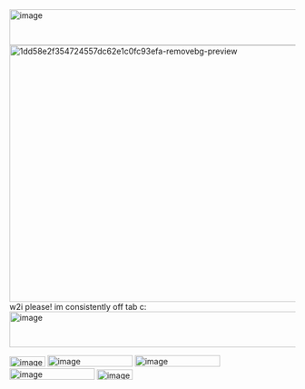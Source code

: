 <img width="540" height="63" alt="image" src="https://github.com/user-attachments/assets/e0765295-0654-450b-8493-e282228c40c4" />
<img width="552" height="452" alt="1dd58e2f354724557dc62e1c0fc93efa-removebg-preview" src="https://github.com/user-attachments/assets/75316748-a3dc-4181-945e-c08dae012123" />
w2i please! im consistently off tab c:
<img width="540" height="63" alt="image" src="https://github.com/user-attachments/assets/c6396652-cf9d-4b82-ad0b-9497e6448bf0" />

  <img width="63" height="18" alt="image" src="https://github.com/user-attachments/assets/c8d19e26-0f71-4fbf-adcc-e02dc715fa6e" /> <img width="150" height="20" alt="image" src="https://github.com/user-attachments/assets/1c87a0f0-1eb0-402d-ad40-ad75dc537960" /> <img width="150" height="20" alt="image" src="https://github.com/user-attachments/assets/0a4ee289-5202-484c-ae5d-b48114346067" /> <img width="150" height="20" alt="image" src="https://github.com/user-attachments/assets/560b7d07-aebb-496f-ae36-4173b2bb02b6" /> <img width="63" height="18" alt="image" src="https://github.com/user-attachments/assets/ec43fce0-5cb8-415a-baee-c075a61ca8fe" />




